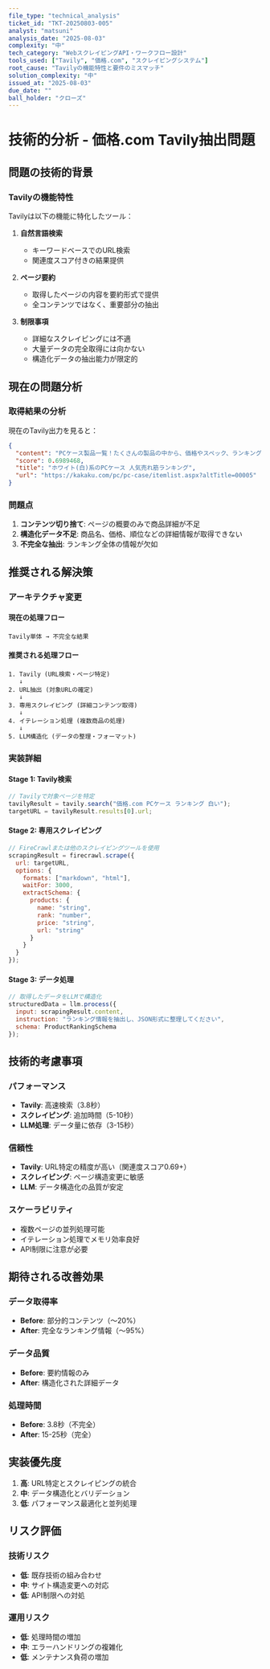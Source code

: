 ```yaml
---
file_type: "technical_analysis"
ticket_id: "TKT-20250803-005"
analyst: "matsuni"
analysis_date: "2025-08-03"
complexity: "中"
tech_category: "WebスクレイピングAPI・ワークフロー設計"
tools_used: ["Tavily", "価格.com", "スクレイピングシステム"]
root_cause: "Tavilyの機能特性と要件のミスマッチ"
solution_complexity: "中"
issued_at: "2025-08-03"
due_date: ""
ball_holder: "クローズ"
---
```


# 技術的分析 - 価格.com Tavily抽出問題

## 問題の技術的背景

### Tavilyの機能特性
Tavilyは以下の機能に特化したツール：

1. **自然言語検索**
   - キーワードベースでのURL検索
   - 関連度スコア付きの結果提供

2. **ページ要約**
   - 取得したページの内容を要約形式で提供
   - 全コンテンツではなく、重要部分の抽出

3. **制限事項**
   - 詳細なスクレイピングには不適
   - 大量データの完全取得には向かない
   - 構造化データの抽出能力が限定的

## 現在の問題分析

### 取得結果の分析
現在のTavily出力を見ると：

```json
{
  "content": "PCケース製品一覧！たくさんの製品の中から、価格やスペック、ランキング、満足度など、さまざまな条件を指定して自分にピッタリの製品を簡単に探し出すことができ",
  "score": 0.6989468,
  "title": "ホワイト(白)系のPCケース 人気売れ筋ランキング",
  "url": "https://kakaku.com/pc/pc-case/itemlist.aspx?altTitle=00005"
}
```

### 問題点
1. **コンテンツ切り捨て**: ページの概要のみで商品詳細が不足
2. **構造化データ不足**: 商品名、価格、順位などの詳細情報が取得できない
3. **不完全な抽出**: ランキング全体の情報が欠如

## 推奨される解決策

### アーキテクチャ変更

#### 現在の処理フロー
```
Tavily単体 → 不完全な結果
```

#### 推奨される処理フロー
```
1. Tavily (URL検索・ページ特定)
   ↓
2. URL抽出 (対象URLの確定)
   ↓
3. 専用スクレイピング (詳細コンテンツ取得)
   ↓
4. イテレーション処理 (複数商品の処理)
   ↓
5. LLM構造化 (データの整理・フォーマット)
```

### 実装詳細

#### Stage 1: Tavily検索
```javascript
// Tavilyで対象ページを特定
tavilyResult = tavily.search("価格.com PCケース ランキング 白い");
targetURL = tavilyResult.results[0].url;
```

#### Stage 2: 専用スクレイピング
```javascript
// FireCrawlまたは他のスクレイピングツールを使用
scrapingResult = firecrawl.scrape({
  url: targetURL,
  options: {
    formats: ["markdown", "html"],
    waitFor: 3000,
    extractSchema: {
      products: {
        name: "string",
        rank: "number", 
        price: "string",
        url: "string"
      }
    }
  }
});
```

#### Stage 3: データ処理
```javascript
// 取得したデータをLLMで構造化
structuredData = llm.process({
  input: scrapingResult.content,
  instruction: "ランキング情報を抽出し、JSON形式に整理してください",
  schema: ProductRankingSchema
});
```

## 技術的考慮事項

### パフォーマンス
- **Tavily**: 高速検索（3.8秒）
- **スクレイピング**: 追加時間（5-10秒）
- **LLM処理**: データ量に依存（3-15秒）

### 信頼性
- **Tavily**: URL特定の精度が高い（関連度スコア0.69+）
- **スクレイピング**: ページ構造変更に敏感
- **LLM**: データ構造化の品質が安定

### スケーラビリティ
- 複数ページの並列処理可能
- イテレーション処理でメモリ効率良好
- API制限に注意が必要

## 期待される改善効果

### データ取得率
- **Before**: 部分的コンテンツ（～20%）
- **After**: 完全なランキング情報（～95%）

### データ品質
- **Before**: 要約情報のみ
- **After**: 構造化された詳細データ

### 処理時間
- **Before**: 3.8秒（不完全）
- **After**: 15-25秒（完全）

## 実装優先度

1. **高**: URL特定とスクレイピングの統合
2. **中**: データ構造化とバリデーション
3. **低**: パフォーマンス最適化と並列処理

## リスク評価

### 技術リスク
- **低**: 既存技術の組み合わせ
- **中**: サイト構造変更への対応
- **低**: API制限への対処

### 運用リスク
- **低**: 処理時間の増加
- **中**: エラーハンドリングの複雑化
- **低**: メンテナンス負荷の増加